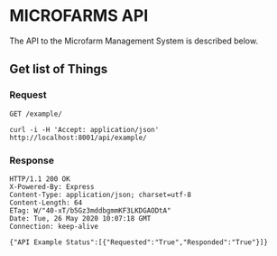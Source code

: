 # MICROFARMS API

The API to the Microfarm Management System is described below.

## Get list of Things

### Request

`GET /example/`

    curl -i -H 'Accept: application/json' http://localhost:8001/api/example/

### Response

    HTTP/1.1 200 OK
    X-Powered-By: Express
    Content-Type: application/json; charset=utf-8
    Content-Length: 64
    ETag: W/"40-xT/b5Gz3mddbgmmKF3LKDGAODtA"
    Date: Tue, 26 May 2020 10:07:18 GMT
    Connection: keep-alive

    {"API Example Status":[{"Requested":"True","Responded":"True"}]}

